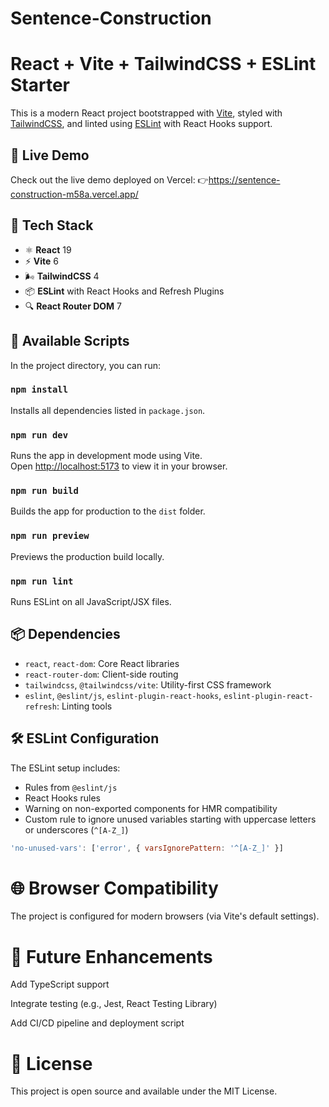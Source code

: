 # Sentence-Construction
# React + Vite + TailwindCSS + ESLint Starter

This is a modern React project bootstrapped with [Vite](https://vitejs.dev/), styled with [TailwindCSS](https://tailwindcss.com/), and linted using [ESLint](https://eslint.org/) with React Hooks support.

## 🔗 Live Demo
Check out the live demo deployed on Vercel:
👉https://sentence-construction-m58a.vercel.app/

## 🚀 Tech Stack

- ⚛️ **React** 19
- ⚡ **Vite** 6
- 🌬️ **TailwindCSS** 4
- 📦 **ESLint** with React Hooks and Refresh Plugins
- 🔍 **React Router DOM** 7


## 🔧 Available Scripts

In the project directory, you can run:

### `npm install`

Installs all dependencies listed in `package.json`.

### `npm run dev`

Runs the app in development mode using Vite.  
Open [http://localhost:5173](http://localhost:5173) to view it in your browser.

### `npm run build`

Builds the app for production to the `dist` folder.

### `npm run preview`

Previews the production build locally.

### `npm run lint`

Runs ESLint on all JavaScript/JSX files.

## 📦 Dependencies

- `react`, `react-dom`: Core React libraries
- `react-router-dom`: Client-side routing
- `tailwindcss`, `@tailwindcss/vite`: Utility-first CSS framework
- `eslint`, `@eslint/js`, `eslint-plugin-react-hooks`, `eslint-plugin-react-refresh`: Linting tools

## 🛠️ ESLint Configuration

The ESLint setup includes:

- Rules from `@eslint/js`
- React Hooks rules
- Warning on non-exported components for HMR compatibility
- Custom rule to ignore unused variables starting with uppercase letters or underscores (`^[A-Z_]`)

```js
'no-unused-vars': ['error', { varsIgnorePattern: '^[A-Z_]' }]
```
# 🌐 Browser Compatibility
The project is configured for modern browsers (via Vite's default settings).

# 🧪 Future Enhancements
Add TypeScript support

Integrate testing (e.g., Jest, React Testing Library)

Add CI/CD pipeline and deployment script

# 📄 License
This project is open source and available under the MIT License.


